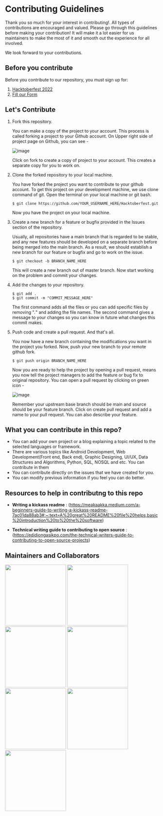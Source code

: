 # Contributing Guidelines

Thank you so much for your interest in contributing!. All types of contributions are encouraged and valued. Please go through this guidelines before making your contribution! It will make it a lot easier for us maintainers to make the most of it and smooth out the experience for all involved.

We look forward to your contributions.

## Before you contribute

Before you contribute to our repository, you must sign up for:

1. [Hacktoberfest 2022](https://hacktoberfest.com/auth/)
2. [Fill our Form](https://forms.gle/o7rD1E5LkuHkb8bE7)

## Let's Contribute

1.  Fork this repository.

    You can make a copy of the project to your account. This process is called forking a project to your Github account. On Upper right side of project page on Github, you can see -

    ![image](https://user-images.githubusercontent.com/97826441/193424224-19ff62d0-fe61-450b-89ec-c75668d9639e.png)

    Click on fork to create a copy of project to your account. This creates a separate copy for you to work on.

1.  Clone the forked repository to your local machine.

    You have forked the project you want to contribute to your github account. To get this project on your development machine, we use clone command of git. Open the terminal on your local machine or git bash.

    ```
    $ git clone https://github.com/YOUR_USERNAME_HERE/Hacktoberfest.git
    ```

    Now you have the project on your local machine.

1.  Create a new branch for a feature or bugfix provided in the Issues section of the repository.

    Usually, all repositories have a main branch that is regarded to be stable, and any new features should be developed on a separate branch before being merged into the main branch. As a result, we should establish a new branch for our feature or bugfix and go to work on the issue.

    ```
    $ git checkout -b BRANCH_NAME_HERE
    ```

    This will create a new branch out of master branch. Now start working on the problem and commit your changes.

1.  Add the changes to your repository.

    ```
    $ git add .
    $ git commit -m "COMMIT_MESSAGE_HERE"
    ```

    The first command adds all the files or you can add specific files by removing "_._" and adding the file names.
    The second command gives a message to your changes so you can know in future what changes this commit makes.

1.  Push code and create a pull request. And that's all.

    You now have a new branch containing the modifications you want in the project you forked. Now, push your new branch to your remote github fork.

    ```
    $ git push origin BRANCH_NAME_HERE
    ```

    Now you are ready to help the project by opening a pull request, means you now tell the project managers to add the feature or bug fix to original repository. You can open a pull request by clicking on green icon -

    ![image](https://user-images.githubusercontent.com/97826441/193424306-c7c9c106-c753-46e7-a9bb-9876ed27b959.png)

    Remember your upstream base branch should be main and source should be your feature branch. Click on create pull request and add a name to your pull request. You can also describe your feature.

## What you can contribute in this repo?

-   You can add your own project or a blog explaining a topic related to the selected languages or framework.
-   There are various topics like Android Development, Web Development(Front end, Back end), Graphic Designing, UI/UX, Data Structures and Algorithms, Python, SQL, NOSQL and etc. You can contribute in them
-   You can contribute directly on the issues that we have created for you.
-   You can modify previous information if you feel you can do better.

## Resources to help in contributng to this repo

- **Writing a kickass readme** : (https://meakaakka.medium.com/a-beginners-guide-to-writing-a-kickass-readme-7ac01da88ab3#:~:text=A%20great%20README%20file%20helps,basic%20introduction%20to%20the%20software)

- **Technical writing guide to contributing to open source** : (https://edidiongasikpo.com/the-technical-writers-guide-to-contributing-to-open-source-projects)

## Maintainers and Collaborators

[<img src="https://user-images.githubusercontent.com/97826441/193492836-8446605e-8915-4967-84e3-3d5498a807df.png" width=200 />](https://gdsc.community.dev/maharishi-markandeshwar-deemed-to-be-university-mullana/)
[<img src="https://user-images.githubusercontent.com/97826441/193493042-0af865ae-2489-4a55-a626-0a3b1785f6e5.png" width=200 />](https://gdsc.community.dev/government-engineering-college-rajkot/)
[<img src="https://user-images.githubusercontent.com/97826441/193493174-9e85f94f-bda3-4003-807f-92bdda168659.png" width=200 />](https://gdsc.community.dev/baba-banda-singh-bahadur-engineering-college-fatehgarh-sahib/)
[<img src="https://user-images.githubusercontent.com/97826441/193493245-31ad5ec6-5565-4319-bac3-acf94e00be79.png" width=200 />](https://gdsc.community.dev/j-c-bose-university-of-science-and-technology-faridabad/)
[<img src="https://user-images.githubusercontent.com/97826441/193493297-6827388b-c81b-4a60-aea3-214e826010f6.png" width=200 />](https://gdsc.community.dev/delhi-technical-campus-greater-noida/)
[<img src="https://user-images.githubusercontent.com/97826441/193493369-e293a3cc-c1d1-47f2-8adc-180e5ced55a1.png" width=200 />](https://gdsc.community.dev/cooch-behar-government-engineering-college-cooch-behar/)
[<img src="https://user-images.githubusercontent.com/97826441/193493405-ec02da9c-2b30-4f61-bfac-a56e1f161d3f.png" width=200 />](https://gdsc.community.dev/nalanda-college-of-engineering-chandi/)
